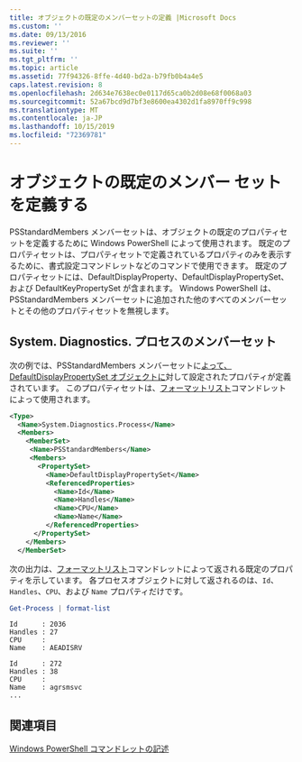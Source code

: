 ```yaml
---
title: オブジェクトの既定のメンバーセットの定義 |Microsoft Docs
ms.custom: ''
ms.date: 09/13/2016
ms.reviewer: ''
ms.suite: ''
ms.tgt_pltfrm: ''
ms.topic: article
ms.assetid: 77f94326-8ffe-4d40-bd2a-b79fb0b4a4e5
caps.latest.revision: 8
ms.openlocfilehash: 2d634e7638ec0e0117d65ca0b2d08e68f0068a03
ms.sourcegitcommit: 52a67bcd9d7bf3e8600ea4302d1fa8970ff9c998
ms.translationtype: MT
ms.contentlocale: ja-JP
ms.lasthandoff: 10/15/2019
ms.locfileid: "72369781"
---
```

# <a name="defining-default-member-sets-for-objects"></a>オブジェクトの既定のメンバー セットを定義する

PSStandardMembers メンバーセットは、オブジェクトの既定のプロパティセットを定義するために Windows PowerShell によって使用されます。 既定のプロパティセットは、プロパティセットで定義されているプロパティのみを表示するために、書式設定コマンドレットなどのコマンドで使用できます。 既定のプロパティセットには、DefaultDisplayProperty、DefaultDisplayPropertySet、および DefaultKeyPropertySet が含まれます。 Windows PowerShell は、PSStandardMembers メンバーセットに追加された他のすべてのメンバーセットとその他のプロパティセットを無視します。

## <a name="member-set-for-systemdiagnosticsprocess"></a>System. Diagnostics. プロセスのメンバーセット

次の例では、PSStandardMembers メンバーセットに[よって、DefaultDisplayPropertySet オブジェクトに](/dotnet/api/System.Diagnostics.Process)対して設定されたプロパティが定義されています。 このプロパティセットは、[フォーマットリスト](/powershell/module/Microsoft.PowerShell.Utility/Format-List)コマンドレットによって使用されます。

```xml
<Type>
  <Name>System.Diagnostics.Process</Name>
  <Members>
    <MemberSet>
     <Name>PSStandardMembers</Name>
     <Members>
       <PropertySet>
         <Name>DefaultDisplayPropertySet</Name>
         <ReferencedProperties>
           <Name>Id</Name>
           <Name>Handles</Name>
           <Name>CPU</Name>
           <Name>Name</Name>
         </ReferencedProperties>
      </PropertySet>
    </Members>
  </MemberSet>
```

次の出力は、[フォーマットリスト](/powershell/module/Microsoft.PowerShell.Utility/Format-List)コマンドレットによって返される既定のプロパティを示しています。 各プロセスオブジェクトに対して返されるのは、`Id`、`Handles`、`CPU`、および `Name` プロパティだけです。

```powershell
Get-Process | format-list
```

```output
Id      : 2036
Handles : 27
CPU     :
Name    : AEADISRV

Id      : 272
Handles : 38
CPU     :
Name    : agrsmsvc
...
```

## <a name="see-also"></a>関連項目

[Windows PowerShell コマンドレットの記述](./writing-a-windows-powershell-cmdlet.md)

